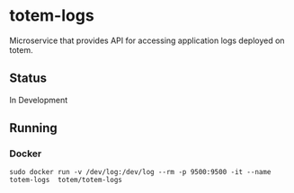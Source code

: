 # totem-logs
Microservice that provides API for accessing application logs deployed on totem.

## Status
In Development

## Running

### Docker
```
sudo docker run -v /dev/log:/dev/log --rm -p 9500:9500 -it --name totem-logs  totem/totem-logs
```
